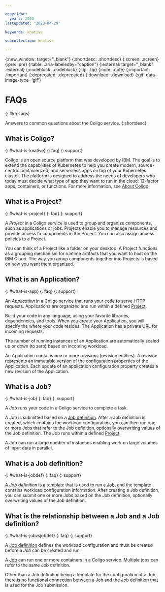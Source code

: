 ```yaml
---

copyright:
  years: 2020
lastupdated: "2020-04-29"

keywords: knative

subcollection: knative

---
```


{:new_window: target="_blank"}
{:shortdesc: .shortdesc}
{:screen: .screen}
{:pre: .pre}
{:table: .aria-labeledby="caption"}
{:external: target="_blank" .external}
{:codeblock: .codeblock}
{:tip: .tip}
{:note: .note}
{:important: .important}
{:deprecated: .deprecated}
{:download: .download}
{:gif: data-image-type='gif'}

# FAQs
{: #kn-faqs}

Answers to common questions about the Coligo service.
{:shortdesc}


## What is Coligo? 
{: #what-is-knative}
{: faq}
{: support}

Coligo is an open source platform that was developed by IBM. The goal is to extend the capabilities of Kubernetes to help you create modern, source-centric containerized, and serverless apps on top of your Kubernetes cluster. The platform is designed to address the needs of developers who today must decide what type of app they want to run in the cloud: 12-factor apps, containers, or functions. For more information, see [About Coligo](/docs/knative?topic=knative-kn-about).

## What is a Project? 
{: #what-is-project}
{: faq}
{: support}

A *Project* in a Coligo service is used to group and organize components, such as applications or jobs.  Projects enable you to manage resources and provide access to components in the Project. You can also assign access policies to a Project.

You can think of a Project like a folder on your desktop.  A Project functions as a grouping mechanism for runtime artifacts that you want to host on the IBM Cloud. The way you group components together into Projects is based on how you want them organized.   

## What is an Application?  
{: #what-is-app}
{: faq}
{: support}

An *Application* in a Coligo service that runs your code to serve HTTP requests. Applications  are organized and run within a defined [Project](#what-is-project).

Build your code in any language, using your favorite libraries, dependencies, and tools. When you create your Application, you will specify the where your code resides. The Application has a private URL for incoming requests.  

The number of running instances of an Application are automatically scaled up or down (to zero) based on incoming workload. 

An Application contains one or more *revisions* (revision entities). A revision represents an immutable version of the configuration properties of the Application. Each update of an application configuration property creates a new revision of the Application.

## What is a Job?   
{: #what-is-job}
{: faq}
{: support}

A *Job* runs your code in a Coligo service to complete a task. 

A Job is submitted based on a [Job definition](#what-is-jobdef). After a Job definition is created, which contains the workload configuration, you can then run one or more Jobs that refer to the Job definition, optionally overwriting values of the Job definition. The Job runs within a defined [Project](#what-is-project). 

A Job can run a large number of instances enabling work on large volumes of input data in parallel.

## What is a Job definition?   
{: #what-is-jobdef}
{: faq}
{: support}

A *Job definition* is a template that is used to run a [Job](#what-is-job), and the template contains workload configuration information. After creating a Job definition, you can submit one or more Jobs based on the Job definition, optionally overwriting values of the Job definition.

 ## What is the relationship between a Job and a Job definition?   
{: #what-is-jobvsjobdef}
{: faq}
{: support}

A [Job definition](#what-is-jobdef) defines the workload configuration and must be created before a *Job* can be created and run. 

A [Job](#what-is-job) can run one or more containers in a Coligo service. Multiple jobs can refer to the same Job definition.

Other than a Job definition being a template for the configuration of a Job, there is no functional connection between a Job and the Job definition that is used for the Job submission. 

